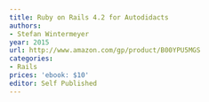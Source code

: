 ```yaml
---
title: Ruby on Rails 4.2 for Autodidacts
authors:
- Stefan Wintermeyer
year: 2015
url: http://www.amazon.com/gp/product/B00YPU5MGS
categories:
- Rails
prices: 'ebook: $10'
editor: Self Published
---
```

